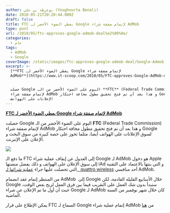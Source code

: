 ```yaml
---
author: يوغرطة بن علي (Youghourta Benali)
date: 2010-05-21T20:20:44.000Z
draft: false
title: FTC يعطي الضوء الأخضر لـ Google لإتمام صفقة شراء AdMob
type: post
url: /2010/05/ftc-approves-google-admob-deal%e2%80%8e/
categories:
  - عام
tags:
  - AdMob
  - Google
coverImage: /static/images/ftc-approves-google-admob-deal‎/Google-Admob.jpg
excerpt: >-
  [**FTC يعطي الضوء الأخضر لـ Google لإتمام صفقة شراء
  AdMob**](https://www.it-scoop.com/2010/05/FTC-approves-Google-AdMob-deal%E2%80%8E)


  حصلت Google اليوم على الضوء الأخضر من الـ **FTC** (Federal Trade Commission)
  لإتمام صفقة شراء AdMob و هذا بعد أن تم فتح تحقيق مطول مخافة احتكار Google لسوق
  الإعلانات على الهواتف
---
```

[**FTC يعطي الضوء الأخضر لـ Google لإتمام صفقة شراء AdMob**](https://www.it-scoop.com/2010/05/FTC-approves-Google-AdMob-deal%E2%80%8E)

حصلت Google اليوم على الضوء الأخضر من الـ **FTC** (Federal Trade Commission) لإتمام صفقة شراء AdMob و هذا بعد أن تم فتح تحقيق مطول مخافة احتكار Google لسوق الإعلانات على الهواتف أيضا، مثلما تحوز على حصة كبيرة من سوق البحث و الإعلان على الإنترنت.

![](/static/images/ftc-approves-google-admob-deal‎/Google-Admob.jpg)

ما دفع الـ FTC إلى العدول عن إيقاف عملية شراء Google لـ AdMob هو دخول Apple إلى سوق الإعلان على الهواتف و ذلك بفضل منصتها iAd و التي بنتها بالاعتماد على التقنية التي تحصلت عليها جراء [عملية شرائها لـ   quattro wireless](../../../../../2010/01/apple-%D8%AA%D8%B6%D8%B9-%D9%8A%D8%AF%D9%87%D8%A7-%D8%B9%D9%84%D9%89-quattro-wireless-%D9%85%D9%86%D8%A7%D9%81%D8%B3-admob-%D8%A7%D9%84%D8%B0%D9%8A-%D8%A7%D8%B4%D8%AA%D8%B1%D8%AA%D9%87-google-%D8%B3/) أحد منافسي AdMob.

من المنتظر إتمام عقد انضمام AdMob  إلى Google خلال الأسابيع القليلة القادمة، لكن Google ستبدأ بدون شك العمل على التقريب فيما بين فرق العمل لربح بعض الوقت، حيث أن أول ما تم الإعلان عن شراء Google لـ AdMob كان خلال شهر نوفمبر من السنة الماضية.

يمكن الإطلاع على قرار FTC السماح لـ Google إتمام عملية شراء AdMob من [هنا](http://www.ftc.gov/opa/2010/05/ggladmob.shtm)
